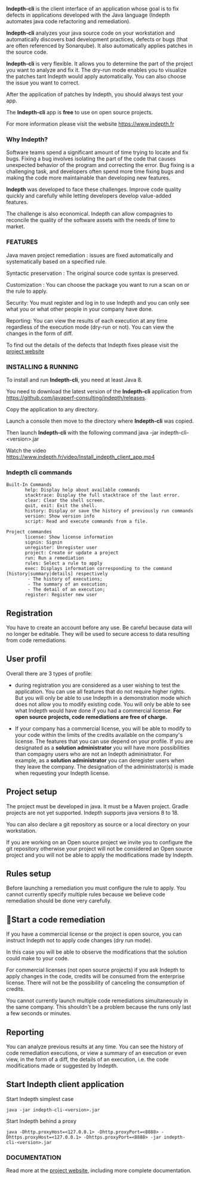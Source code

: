 


**Indepth-cli** is the client interface of an application whose goal is to fix defects in applications developed with the Java language (Indepth automates java code refactoring and remediation).

**Indepth-cli** analyzes your java source code on your workstation and automatically discovers bad development practices, defects or bugs (that are often referenced by Sonarqube). 
It also automatically applies patches in the source code.

**Indepth-cli** is very flexible. It allows you to determine the part of the project you want to analyze and fix it. 
The dry-run mode enables you to visualize the patches tant Indepth would apply automatically.
You can also choose the issue you want to correct.

After the application of patches by Indepth, you should always test your app.

The **Indepth-cli** app is **free** to use on open source projects.

For more information please visit the website https://www.indepth.fr

### Why Indepth?

Software teams spend a significant amount of time trying to locate and fix bugs. 
Fixing a bug involves isolating the part of the code that causes unexpected behavior of the program and correcting the error. 
Bug fixing is a challenging task, and developers often spend more time fixing bugs and making the code more maintainable than developing new features.

**Indepth** was developed to face these challenges. Improve code quality quickly and carefully while letting developers develop value-added features.

The challenge is also economical. Indepth  can allow compagnies to reconcile the quality of the software assets with the needs of time to market.

### FEATURES

Java maven project remediation : issues are fixed automatically and systematically based on a specified rule.

Syntactic preservation : The original source code syntax is preserved.

Customization : You can choose the package you want to run a scan on or the rule to apply.

Security: You must register and log in to use Indepth and you can only see what you or what other people in your company have done.

Reporting: You can view the results of each execution at any time regardless of the execution mode (dry-run or not). You can view the changes in the form of diff.

To find out the details of the defects that Indepth fixes please visit the [project website](http://indepth.fr/documentation.html)


### INSTALLING & RUNNING

To install and run **Indepth-cli**, you need at least Java 8.

You need to download the latest version of the **Indepth-cli** application from https://github.com/javaperf-consulting/indepth/releases.

Copy the application to any directory.

Launch a console then move to the directory where **Indepth-cli** was copied.

Then launch **Indepth-cli** with the following command java -jar indepth-cli-&lt;version&gt;.jar


Watch the video 
https://www.indepth.fr/video/Install_indepth_client_app.mp4


### Indepth cli commands

```
Built-In Commands
       help: Display help about available commands
       stacktrace: Display the full stacktrace of the last error.
       clear: Clear the shell screen.
       quit, exit: Exit the shell.
       history: Display or save the history of previously run commands
       version: Show version info
       script: Read and execute commands from a file.

Project commandes
       license: Show license information
       signin: Signin
       unregister: Unregister user
       project: Create or update a project
       run: Run a remediation
       rules: Select a rule to apply
       exec: Displays information corresponding to the command [history|summary|details] respectively
        - The history of executions;
        - The summary of an execution;
        - The detail of an execution;
       register: Register new user
```

## Registration

You have to create an account before any use. 
Be careful because data will no longer be editable. 
They will be used to secure access to data resulting from code remediations.

## User profil

Overall there are 3 types of profile:

- during registration you are considered as a user wishing to test the application. 
You can use all features that do not require higher rights. 
But you will only be able to use Indepth in a demonstration mode which does not allow you to modify existing code. 
You will only be able to see what Indepth would have done if you had a commercial license. 
**For open source projects, code remediations are free of charge.**

- If your company has a commercial license, you will be able to modify to your code within the limits of the credits available on the company's license.
The features that you can use depend on your profile. 
If you are designated as a **solution administrator** you will have more possibilities than compagny users who are not an Indepth administrator. 
For example, as a **solution administrator** you can deregister users when they leave the company.
The designation of the administrator(s) is made when requesting your Indepth license.

## Project setup

The project must be developed in java. 
It must be a Maven project. Gradle projects are not yet supported. 
Indepth supports java versions 8 to 18. 

You can also declare a git repository as source or a local directory on your workstation. 

If you are working on an Open source project we invite you to configure the git repository otherwise your project will not be considered an Open source project and you will not be able to apply the modifications made by Indepth.

## Rules setup

Before launching a remediation you must configure the rule to apply. 
You cannot currently specify multiple rules because we believe code remediation should be done very carefully.

## Start a code remediation

If you have a commercial license or the project is open source, you can instruct Indepth not to apply code changes (dry run mode). 

In this case you will be able to observe the modifications that the solution could make to your code. 

For commercial licenses (not open source projects) if you ask Indepth to apply changes in the code, credits will be consumed from the enterprise license. 
There will not be the possibility of canceling the consumption of credits.

You cannot currently launch multiple code remediations simultaneously in the same company.
This shouldn't be a problem because the runs only last a few seconds or minutes.

## Reporting

You can analyze previous results at any time.
You can see the history of code remediation executions, or view a summary of an execution or even view, in the form of a diff, the details of an execution, i.e. the code modifications made or suggested by Indepth.


## Start Indepth client application

Start Indepth simplest case

```
java -jar indepth-cli-<version>.jar
```

Start Indepth behind a proxy

```
java -Dhttp.proxyHost=<127.0.0.1> -Dhttp.proxyPort=<8888> -Dhttps.proxyHost=<127.0.0.1> -Dhttps.proxyPort=<8888> -jar indepth-cli-<version>.jar
```

### DOCUMENTATION

Read more at the [project website](http://indepth.fr/documentation.html), including more complete documentation.
